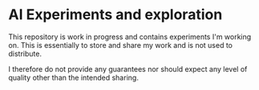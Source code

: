# AI Experiments and exploration

This repository is work in progress and contains experiments I'm working on. This is essentially to store and share my work and is not used to distribute.

I therefore do not provide any guarantees nor should expect any level of quality other than the intended sharing.
